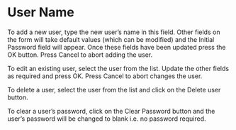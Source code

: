 # User Name

To add a new user, type the new user’s name in this field. Other fields
on the form will take default values (which can be modified) and the
Initial Password field will appear. Once these fields have been updated
press the OK button. Press Cancel to abort adding the user.

To edit an existing user, select the user from the list. Update the
other fields as required and press OK. Press Cancel to abort changes the
user.

To delete a user, select the user from the list and click on the Delete
user button.

To clear a user’s password, click on the Clear Password button and the
user’s password will be changed to blank i.e. no password required.
